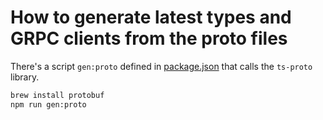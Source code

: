 # How to generate latest types and GRPC clients from the proto files

There's a script `gen:proto` defined in [package.json](../package.json) that calls the `ts-proto` library.

```bash
brew install protobuf
npm run gen:proto
```
